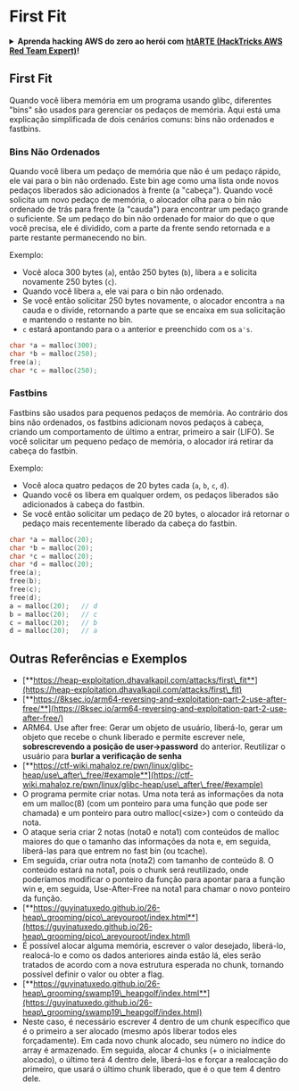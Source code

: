 # First Fit

<details>

<summary><strong>Aprenda hacking AWS do zero ao herói com</strong> <a href="https://training.hacktricks.xyz/courses/arte"><strong>htARTE (HackTricks AWS Red Team Expert)</strong></a><strong>!</strong></summary>

Outras maneiras de apoiar o HackTricks:

* Se você deseja ver sua **empresa anunciada no HackTricks** ou **baixar o HackTricks em PDF** Verifique os [**PLANOS DE ASSINATURA**](https://github.com/sponsors/carlospolop)!
* Adquira o [**swag oficial do PEASS & HackTricks**](https://peass.creator-spring.com)
* Descubra [**A Família PEASS**](https://opensea.io/collection/the-peass-family), nossa coleção exclusiva de [**NFTs**](https://opensea.io/collection/the-peass-family)
* **Junte-se ao** 💬 [**grupo Discord**](https://discord.gg/hRep4RUj7f) ou ao [**grupo telegram**](https://t.me/peass) ou **siga-nos** no **Twitter** 🐦 [**@hacktricks\_live**](https://twitter.com/hacktricks\_live)**.**
* **Compartilhe seus truques de hacking enviando PRs para os** [**HackTricks**](https://github.com/carlospolop/hacktricks) e [**HackTricks Cloud**](https://github.com/carlospolop/hacktricks-cloud) repositórios do github.

</details>

## **First Fit**

Quando você libera memória em um programa usando glibc, diferentes "bins" são usados para gerenciar os pedaços de memória. Aqui está uma explicação simplificada de dois cenários comuns: bins não ordenados e fastbins.

### Bins Não Ordenados

Quando você libera um pedaço de memória que não é um pedaço rápido, ele vai para o bin não ordenado. Este bin age como uma lista onde novos pedaços liberados são adicionados à frente (a "cabeça"). Quando você solicita um novo pedaço de memória, o alocador olha para o bin não ordenado de trás para frente (a "cauda") para encontrar um pedaço grande o suficiente. Se um pedaço do bin não ordenado for maior do que o que você precisa, ele é dividido, com a parte da frente sendo retornada e a parte restante permanecendo no bin.

Exemplo:

* Você aloca 300 bytes (`a`), então 250 bytes (`b`), libera `a` e solicita novamente 250 bytes (`c`).
* Quando você libera `a`, ele vai para o bin não ordenado.
* Se você então solicitar 250 bytes novamente, o alocador encontra `a` na cauda e o divide, retornando a parte que se encaixa em sua solicitação e mantendo o restante no bin.
* `c` estará apontando para o `a` anterior e preenchido com os `a's`.
```c
char *a = malloc(300);
char *b = malloc(250);
free(a);
char *c = malloc(250);
```
### Fastbins

Fastbins são usados para pequenos pedaços de memória. Ao contrário dos bins não ordenados, os fastbins adicionam novos pedaços à cabeça, criando um comportamento de último a entrar, primeiro a sair (LIFO). Se você solicitar um pequeno pedaço de memória, o alocador irá retirar da cabeça do fastbin.

Exemplo:

* Você aloca quatro pedaços de 20 bytes cada (`a`, `b`, `c`, `d`).
* Quando você os libera em qualquer ordem, os pedaços liberados são adicionados à cabeça do fastbin.
* Se você então solicitar um pedaço de 20 bytes, o alocador irá retornar o pedaço mais recentemente liberado da cabeça do fastbin.
```c
char *a = malloc(20);
char *b = malloc(20);
char *c = malloc(20);
char *d = malloc(20);
free(a);
free(b);
free(c);
free(d);
a = malloc(20);   // d
b = malloc(20);   // c
c = malloc(20);   // b
d = malloc(20);   // a
```
## Outras Referências e Exemplos

* [**https://heap-exploitation.dhavalkapil.com/attacks/first\_fit**](https://heap-exploitation.dhavalkapil.com/attacks/first\_fit)
* [**https://8ksec.io/arm64-reversing-and-exploitation-part-2-use-after-free/**](https://8ksec.io/arm64-reversing-and-exploitation-part-2-use-after-free/)
* ARM64. Use after free: Gerar um objeto de usuário, liberá-lo, gerar um objeto que recebe o chunk liberado e permite escrever nele, **sobrescrevendo a posição de user->password** do anterior. Reutilizar o usuário para **burlar a verificação de senha**
* [**https://ctf-wiki.mahaloz.re/pwn/linux/glibc-heap/use\_after\_free/#example**](https://ctf-wiki.mahaloz.re/pwn/linux/glibc-heap/use\_after\_free/#example)
* O programa permite criar notas. Uma nota terá as informações da nota em um malloc(8) (com um ponteiro para uma função que pode ser chamada) e um ponteiro para outro malloc(\<size>) com o conteúdo da nota.
* O ataque seria criar 2 notas (nota0 e nota1) com conteúdos de malloc maiores do que o tamanho das informações da nota e, em seguida, liberá-las para que entrem no fast bin (ou tcache).
* Em seguida, criar outra nota (nota2) com tamanho de conteúdo 8. O conteúdo estará na nota1, pois o chunk será reutilizado, onde poderíamos modificar o ponteiro da função para apontar para a função win e, em seguida, Use-After-Free na nota1 para chamar o novo ponteiro da função.
* [**https://guyinatuxedo.github.io/26-heap\_grooming/pico\_areyouroot/index.html**](https://guyinatuxedo.github.io/26-heap\_grooming/pico\_areyouroot/index.html)
* É possível alocar alguma memória, escrever o valor desejado, liberá-lo, realocá-lo e como os dados anteriores ainda estão lá, eles serão tratados de acordo com a nova estrutura esperada no chunk, tornando possível definir o valor ou obter a flag.
* [**https://guyinatuxedo.github.io/26-heap\_grooming/swamp19\_heapgolf/index.html**](https://guyinatuxedo.github.io/26-heap\_grooming/swamp19\_heapgolf/index.html)
* Neste caso, é necessário escrever 4 dentro de um chunk específico que é o primeiro a ser alocado (mesmo após liberar todos eles forçadamente). Em cada novo chunk alocado, seu número no índice do array é armazenado. Em seguida, alocar 4 chunks (+ o inicialmente alocado), o último terá 4 dentro dele, liberá-los e forçar a realocação do primeiro, que usará o último chunk liberado, que é o que tem 4 dentro dele.
